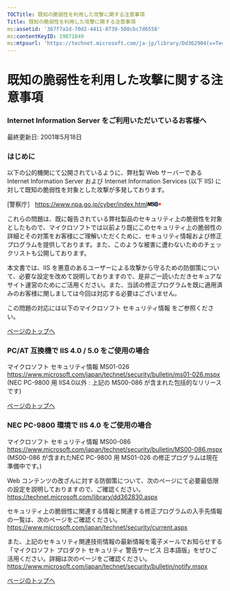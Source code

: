 ```yaml
---
TOCTitle: 既知の脆弱性を利用した攻撃に関する注意事項
Title: 既知の脆弱性を利用した攻撃に関する注意事項
ms:assetid: '367f7a1d-70d2-4411-8739-508cbc7d6558'
ms:contentKeyID: 19871849
ms:mtpsurl: 'https://technet.microsoft.com/ja-jp/library/Dd362904(v=TechNet.10)'
---
```


既知の脆弱性を利用した攻撃に関する注意事項
==========================================

### Internet Information Server をご利用いただいているお客様へ

最終更新日: 2001年5月18日

### はじめに

以下の公的機関にて公開されているように、弊社製 Web サーバーである Internet Information Server および Internet Information Services (以下 IIS) に対して既知の脆弱性を対象とした攻撃が多発しております。

\[警察庁］
<https://www.npa.go.jp/cyber/index.html>![](images/Dd362904.leave-ms(ja-jp,TechNet.10).gif)

これらの問題は、既に報告されている弊社製品のセキュリティ上の脆弱性を対象としたもので、マイクロソフトでは以前より既にこのセキュリティ上の脆弱性の詳細とその対策をお客様にご理解いただくために、セキュリティ情報および修正プログラムを提供しております。また、このような被害に遭わないためのチェックリストも公開しております。

本文書では、IIS を悪意のあるユーザーによる攻撃から守るための防御策について、必要な設定を改めて説明しておりますので、是非ご一読いただきセキュアなサイト運営のためにご活用ください。また、当該の修正プログラムを既に適用済みのお客様に関しましては今回は対応する必要はございません。

この問題の対応には以下のマイクロソフト セキュリティ情報 をご参照ください。

[](#mainsection)[ページのトップへ](#mainsection)

### PC/AT 互換機で IIS 4.0 / 5.0 をご使用の場合

マイクロソフト セキュリティ情報 MS01-026 <https://www.microsoft.com/japan/technet/security/bulletin/ms01-026.mspx> (NEC PC-9800 用 IIS4.0以外 : 上記の MS00-086 が含まれた包括的なリリースです)

[](#mainsection)[ページのトップへ](#mainsection)

### NEC PC-9800 環境で IIS 4.0 をご使用の場合

マイクロソフト セキュリティ情報 MS00-086 <https://www.microsoft.com/japan/technet/security/bulletin/MS00-086.mspx> (MS00-086 が含まれたNEC PC-9800 用 MS01-026 の修正プログラムは現在準備中です。)

Web コンテンツの改ざんに対する防御策について、次のページにて必要最低限の設定を説明しておりますので、ご確認ください。
<https://technet.microsoft.com/library/dd362830.aspx>

セキュリティ上の脆弱性に関連する情報と関連する修正プログラムの入手先情報の一覧は、次のページをご確認ください。
<https://www.microsoft.com/japan/technet/security/current.aspx>

また、上記のセキュリティ関連技術情報の最新情報を電子メールでお知らせする「マイクロソフト プロダクト セキュリティ 警告サービス 日本語版」をぜひご活用ください。詳細は次のページをご確認ください。
<https://www.microsoft.com/japan/technet/security/bulletin/notify.mspx>

[](#mainsection)[ページのトップへ](#mainsection)
